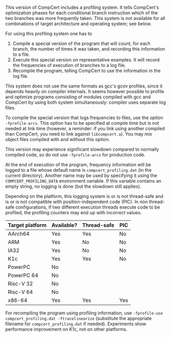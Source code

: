 This version of CompCert includes a profiling system. It tells CompCert's optimization phases for each conditional branch instruction which of the two branches was more frequently taken. This system is not available for all combinations of target architecture and operating system; see below.

For using this profiling system one has to
1. Compile a special version of the program that will count, for each branch, the number of times it was taken, and recording this information to a file.
2. Execute this special version on representative examples. It will record the frequencies of execution of branches to a log file.
3. Recompile the program, telling CompCert to use the information in the log file.

This system does not use the same formats as gcc's gcov profiles, since it depends heavily on compiler internals. It seems however possible to profile and optimize programs consisting of modules compiled with gcc and CompCert by using both system simultaneously: compiler uses separate log files.

To compile the special version that logs frequencies to files, use the option `-fprofile-arcs`. This option has to be specified at compile time but is not needed at link time (however, a reminder: if you link using another compiled than CompCert, you need to link against `libcompcert.a`). You may mix object files compiled with and without this option.

This version may experience significant slowdown compared to normally compiled code, so do not use `-fprofile-arcs` for production code.

At the end of execution of the program, frequency information will be logged to a file whose default name is `compcert_profiling.dat` (in the current directory). Another name may be used by specifying it using the `COMPCERT_PROFILING_DATA` environment variable. If this variable contains an empty string, no logging is done (but the slowdown still applies).

Depending on the platform, this logging system is or is not thread-safe and is or is not compatible with position-independent code (PIC). In non thread-safe configurations, if two different execution threads execute code to be profiled, the profiling counters may end up with incorrect values.

| Target platform | Available? | Thread-safe | PIC |
|-----------------|------------|-------------|-----|
| AArch64         | Yes        | Yes         | No  |
| ARM             | Yes        | No          | No  |
| IA32            | Yes        | No          | No  |
| K1c             | Yes        | Yes         | No  |
| PowerPC         | No         |             |     |
| PowerPC 64      | No         |             |     |
| Risc-V 32       | No         |             |     |
| Risc-V 64       | No         |             |     |
| x86-64          | Yes        | Yes         | Yes |

For recompiling the program using profiling information, use `-fprofile-use compcert_profiling.dat -ftracelinearize` (substitute the appropriate filename for `compcert_profiling.dat` if needed). Experiments show performance improvement on K1c, not on other platforms.
